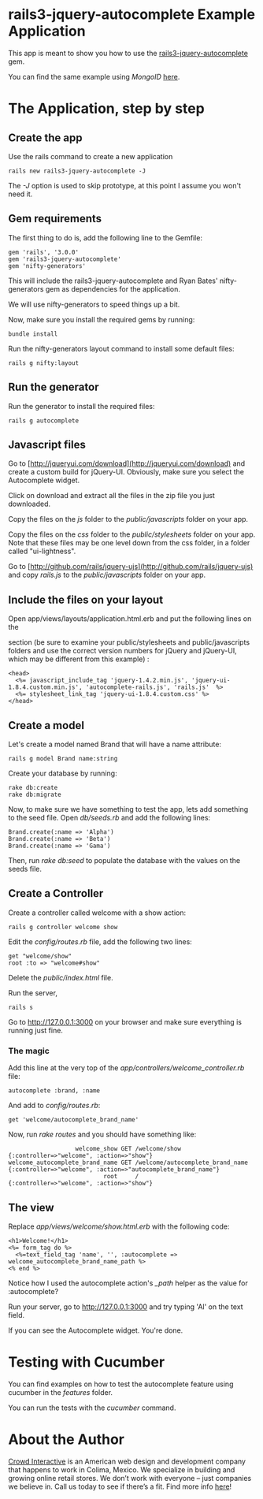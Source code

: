 # rails3-jquery-autocomplete Example Application

This app is meant to show you how to use the [rails3-jquery-autocomplete](http://github.com/crowdint/rails3-jquery-autocomplete) gem.

You can find the same example using *MongoID* [here](http://github.com/crowdint/rails3-jquery-autocomplete-app/tree/mongoid).

# The Application, step by step

## Create the app

Use the rails command to create a new application

    rails new rails3-jquery-autocomplete -J
    
The _-J_ option is used to skip prototype, at this point I assume you won't need it.

## Gem requirements

The first thing to do is, add the following line to the Gemfile:

    gem 'rails', '3.0.0'
    gem 'rails3-jquery-autocomplete'
    gem 'nifty-generators'

This will include the rails3-jquery-autocomplete and Ryan Bates' nifty-generators gem as dependencies for the application.

We will use nifty-generators to speed things up a bit.

Now, make sure you install the required gems by running:

    bundle install
    
Run the nifty-generators layout command to install some default files:

    rails g nifty:layout
    
## Run the generator

Run the generator to install the required files:

    rails g autocomplete

## Javascript files

Go to [http://jqueryui.com/download](http://jqueryui.com/download) and create a custom build for jQuery-UI. Obviously, make sure you select the Autocomplete widget.

Click on download and extract all the files in the zip file you just downloaded.

Copy the files on the *js* folder to the *public/javascripts* folder on your app.

Copy the files on the *css* folder to the *public/stylesheets* folder on your
app.  Note that these files may be one level down from the css folder, in
a folder called "ui-lightness". 

Go to [http://github.com/rails/jquery-ujs](http://github.com/rails/jquery-ujs) and copy *rails.js* to the *public/javascripts* folder on your app.

## Include the files on your layout

Open app/views/layouts/application.html.erb and put the following lines on the
<head> section (be sure to examine your public/stylesheets and
public/javascripts folders and use the correct version numbers for jQuery and
jQuery-UI, which may be different from this example) :

    <head>
      <%= javascript_include_tag 'jquery-1.4.2.min.js', 'jquery-ui-1.8.4.custom.min.js', 'autocomplete-rails.js', 'rails.js'  %>
      <%= stylesheet_link_tag 'jquery-ui-1.8.4.custom.css' %>
    </head>

## Create a model

Let's create a model named Brand that will have a name attribute:

    rails g model Brand name:string
    
Create your database by running:

    rake db:create
    rake db:migrate

Now, to make sure we have something to test the app, lets add something to the seed file. Open *db/seeds.rb* and add the following lines:

    Brand.create(:name => 'Alpha')
    Brand.create(:name => 'Beta')
    Brand.create(:name => 'Gama')

Then, run *rake db:seed* to populate the database with the values on the seeds file.

## Create a Controller

Create a controller called welcome with a show action:

    rails g controller welcome show
    
Edit the *config/routes.rb* file, add the following two lines:

    get "welcome/show"
    root :to => "welcome#show"

Delete the *public/index.html* file.

Run the server, 

    rails s
    
Go to http://127.0.0.1:3000 on your browser and make sure everything is running just fine.

### The magic

Add this line at the very top of the *app/controllers/welcome_controller.rb* file:

    autocomplete :brand, :name

And add to *config/routes.rb*:

    get 'welcome/autocomplete_brand_name'
    
Now, run *rake routes* and you should have something like:

                       welcome_show GET /welcome/show                    {:controller=>"welcome", :action=>"show"}
    welcome_autocomplete_brand_name GET /welcome/autocomplete_brand_name {:controller=>"welcome", :action=>"autocomplete_brand_name"}
                               root     /                                {:controller=>"welcome", :action=>"show"}

## The view

Replace *app/views/welcome/show.html.erb* with the following code:

    <h1>Welcome!</h1>
    <%= form_tag do %>
      <%=text_field_tag 'name', '', :autocomplete => welcome_autocomplete_brand_name_path %>
    <% end %>

Notice how I used the autocomplete action's *_path* helper as the value for :autocomplete?

Run your server, go to http://127.0.0.1:3000 and try typing 'Al' on the text field.

If you can see the Autocomplete widget. You're done.

# Testing with Cucumber

You can find examples on how to test the autocomplete feature using cucumber in the *features* folder.

You can run the tests with the *cucumber* command.

# About the Author

[Crowd Interactive](http://www.crowdint.com) is an American web design and development company that happens to work in Colima, Mexico. 
We specialize in building and growing online retail stores. We don’t work with everyone – just companies we believe in. Call us today to see if there’s a fit.
Find more info [here](http://www.crowdint.com)!
